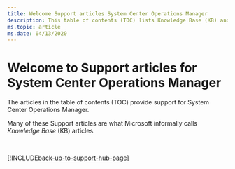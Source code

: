 ```yaml
---
title: Welcome Support articles System Center Operations Manager
description: This table of contents (TOC) lists Knowledge Base (KB) and other Support articles for System Center Operations Manager.
ms.topic: article
ms.date: 04/13/2020
---
```

# Welcome to Support articles for System Center Operations Manager

The articles in the table of contents (TOC) provide support for System Center Operations Manager.

Many of these Support articles are what Microsoft informally calls _Knowledge Base_ (KB) articles.

&nbsp;

[!INCLUDE[back-up-to-support-hub-page](../../includes/back-up-to-support-hub-page.md)]
